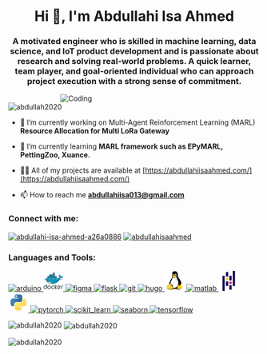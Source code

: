 <h1 align="center">Hi 👋, I'm Abdullahi Isa Ahmed</h1>
<h3 align="center">A motivated engineer who is skilled in machine learning, data science, and IoT product development and is passionate about research and solving real-world problems. A quick learner, team player, and goal-oriented individual who can approach project execution with a strong sense of commitment.</h3>
<img align="right" alt="Coding" width="400" src="https://cdn.dribbble.com/userupload/32690165/file/original-91b920c5af3417e456bc46004300944d.gif">


<p align="left"> <img src="https://komarev.com/ghpvc/?username=abdullah2020&label=Profile%20views&color=0e75b6&style=flat" alt="abdullah2020" /> </p>

- 🔭 I’m currently working on Multi-Agent Reinforcement Learning (MARL) **Resource Allocation for Multi LoRa Gateway**

- 🌱 I’m currently learning **MARL framework such as EPyMARL, PettingZoo, Xuance.**

- 👨‍💻 All of my projects are available at [https://abdullahiisaahmed.com/](https://abdullahiisaahmed.com/)

- 📫 How to reach me **abdullahiisa013@gmail.com**

<h3 align="left">Connect with me:</h3>
<p align="left">
<a href="https://linkedin.com/in/abdullahi-isa-ahmed-a26a0886" target="blank"><img align="center" src="https://raw.githubusercontent.com/rahuldkjain/github-profile-readme-generator/master/src/images/icons/Social/linked-in-alt.svg" alt="abdullahi-isa-ahmed-a26a0886" height="30" width="40" /></a>
<a href="https://kaggle.com/abdullahisaahmed" target="blank"><img align="center" src="https://raw.githubusercontent.com/rahuldkjain/github-profile-readme-generator/master/src/images/icons/Social/kaggle.svg" alt="abdullahisaahmed" height="30" width="40" /></a>
</p>

<h3 align="left">Languages and Tools:</h3>
<p align="left"> <a href="https://www.arduino.cc/" target="_blank" rel="noreferrer"> <img src="https://cdn.worldvectorlogo.com/logos/arduino-1.svg" alt="arduino" width="40" height="40"/> </a> <a href="https://www.docker.com/" target="_blank" rel="noreferrer"> <img src="https://raw.githubusercontent.com/devicons/devicon/master/icons/docker/docker-original-wordmark.svg" alt="docker" width="40" height="40"/> </a> <a href="https://www.figma.com/" target="_blank" rel="noreferrer"> <img src="https://www.vectorlogo.zone/logos/figma/figma-icon.svg" alt="figma" width="40" height="40"/> </a> <a href="https://flask.palletsprojects.com/" target="_blank" rel="noreferrer"> <img src="https://www.vectorlogo.zone/logos/pocoo_flask/pocoo_flask-icon.svg" alt="flask" width="40" height="40"/> </a> <a href="https://git-scm.com/" target="_blank" rel="noreferrer"> <img src="https://www.vectorlogo.zone/logos/git-scm/git-scm-icon.svg" alt="git" width="40" height="40"/> </a> <a href="https://gohugo.io/" target="_blank" rel="noreferrer"> <img src="https://api.iconify.design/logos-hugo.svg" alt="hugo" width="40" height="40"/> </a> <a href="https://www.linux.org/" target="_blank" rel="noreferrer"> <img src="https://raw.githubusercontent.com/devicons/devicon/master/icons/linux/linux-original.svg" alt="linux" width="40" height="40"/> </a> <a href="https://www.mathworks.com/" target="_blank" rel="noreferrer"> <img src="https://upload.wikimedia.org/wikipedia/commons/2/21/Matlab_Logo.png" alt="matlab" width="40" height="40"/> </a> <a href="https://pandas.pydata.org/" target="_blank" rel="noreferrer"> <img src="https://raw.githubusercontent.com/devicons/devicon/2ae2a900d2f041da66e950e4d48052658d850630/icons/pandas/pandas-original.svg" alt="pandas" width="40" height="40"/> </a> <a href="https://www.python.org" target="_blank" rel="noreferrer"> <img src="https://raw.githubusercontent.com/devicons/devicon/master/icons/python/python-original.svg" alt="python" width="40" height="40"/> </a> <a href="https://pytorch.org/" target="_blank" rel="noreferrer"> <img src="https://www.vectorlogo.zone/logos/pytorch/pytorch-icon.svg" alt="pytorch" width="40" height="40"/> </a> <a href="https://scikit-learn.org/" target="_blank" rel="noreferrer"> <img src="https://upload.wikimedia.org/wikipedia/commons/0/05/Scikit_learn_logo_small.svg" alt="scikit_learn" width="40" height="40"/> </a> <a href="https://seaborn.pydata.org/" target="_blank" rel="noreferrer"> <img src="https://seaborn.pydata.org/_images/logo-mark-lightbg.svg" alt="seaborn" width="40" height="40"/> </a> <a href="https://www.tensorflow.org" target="_blank" rel="noreferrer"> <img src="https://www.vectorlogo.zone/logos/tensorflow/tensorflow-icon.svg" alt="tensorflow" width="40" height="40"/> </a> </p>

<p><img align="left" src="https://github-readme-stats.vercel.app/api/top-langs?username=abdullah2020&show_icons=true&locale=en&layout=compact" alt="abdullah2020" /></p>

<p>&nbsp;<img align="center" src="https://github-readme-stats.vercel.app/api?username=abdullah2020&show_icons=true&locale=en" alt="abdullah2020" /></p>

<p><img align="center" src="https://github-readme-streak-stats.herokuapp.com/?user=abdullah2020&" alt="abdullah2020" /></p>
